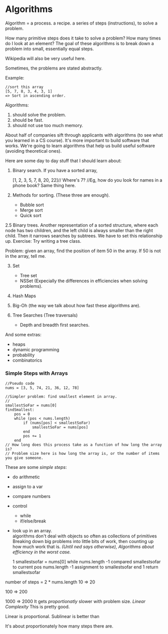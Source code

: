 # Algorithms
Algorithm = a process. a recipe. a series of steps (instructions), to solve a problem.

How many primitive steps does it take to solve a problem? How many times do I look at an element? The goal of these algorithms is to break down a problem into small, essentially equal steps.

Wikipedia will also be very useful here.

Sometimes, the problems are stated abstractly. 

Example:

	//sort this array
	[5, 7, 8, 3, 4, 3, 1]
	=> Sort in ascending order.

Algorithms:
1. should solve the problem.
2. should be fast.
3. should not use too much memory. 
	
About half of companies sift through applicants with algorithms (to see what you learned in a CS course). 
It's more important to build software that works. We're going to learn algorithms that help us build useful software (avoiding theoretical ones).

Here are some day to day stuff that I should learn about:

1. Binary search. If you have a sorted array,

	[1, 2, 3, 5, 7, 8, 20, 22]// Where's 7?
	//Eg, how do you look for names in a phone book? Same thing here.

2. Methods for sorting. (These three are enough).
	- Bubble sort
	- Merge sort
	- Quick sort


2.5 Binary trees. Another representation of a sorted structure, where each node has two children, and the left child is always smaller than the right child. Then it narrows searches by subtrees.
We have to set this relationship up.
Exercise: Try writing a tree class. 	

Problem: given an array, find the position of item 50 in the array. If 50 is not in the array, tell me.

3. Set
	- Tree set
	- NSSet (Expecially the differences in efficiencies when solving problems).

4. Hash Maps

5. Big-Oh (the way we talk about how fast these algorithms are).

6. Tree Searches (Tree traversals)
	- Depth and breadth first searches.

And some extras:
- heaps
- dynamic programming
- probability
- combinatorics 


### Simple Steps with Arrays

	//Pseudo code
	nums = [3, 5, 74, 21, 36, 12, 78]

	//Simpler problem: find smallest element in array.
	//
	smallestSoFar = nums[0]
	findSmallest:
		pos = 0
		while (pos < nums.length)
			if (nums[pos] < smallestSoFar)
				smallestSoFar = nums[pos]
			end	
			pos += 1
		end
	// How long does this process take as a function of how long the array is?
	// Problem size here is how long the array is, or the number of items you give someone.
	
These are some _simple steps_:
- do arithmetic
- assign to a var
- compare numbers
- control 
	- while
	- if/else/break
- look up in an array.	
algorithms don't deal with objects so often as collections of primitives
Breaking down big problems into little bits of work, then counting up how much work that is.
*(Until ned says otherwise), Algorithms about efficiency in the worst case.*

	1 	              smallestsofar = nums[0]
										while
	nums.length -1			compared smallestsofar to current pos
	nums.length -1				assignment to smallestsofar
										end
	1									return smallestsofar

number of steps = 2 * nums.length
10 => 20

100 => 200

1000 => 2000
It gets _proportionatly_ slower with problem size. *Linear Complexity* This is pretty good.

Linear is proportional.
Sublinear is better than

It's about proportionately how many steps there are.





